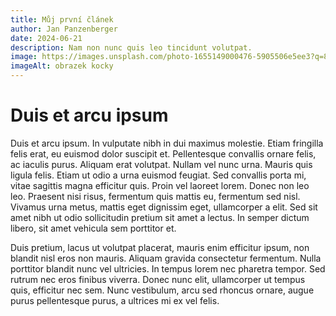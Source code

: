 ```yaml
---
title: Můj první článek
author: Jan Panzenberger
date: 2024-06-21
description: Nam non nunc quis leo tincidunt volutpat.
image: https://images.unsplash.com/photo-1655149000476-5905506e5ee3?q=80&w=2075&auto=format&fit=crop&ixlib=rb-4.0.3&ixid=M3wxMjA3fDB8MHxwaG90by1wYWdlfHx8fGVufDB8fHx8fA%3D%3D
imageAlt: obrazek kocky
---
```


# Duis et arcu ipsum

Duis et arcu ipsum. In vulputate nibh in dui maximus molestie. Etiam fringilla felis erat, eu euismod dolor suscipit et. Pellentesque convallis ornare felis, ac iaculis purus. Aliquam erat volutpat. Nullam vel nunc urna. Mauris quis ligula felis. Etiam ut odio a urna euismod feugiat. Sed convallis porta mi, vitae sagittis magna efficitur quis. Proin vel laoreet lorem. Donec non leo leo. Praesent nisi risus, fermentum quis mattis eu, fermentum sed nisl. Vivamus urna metus, mattis eget dignissim eget, ullamcorper a elit. Sed sit amet nibh ut odio sollicitudin pretium sit amet a lectus. In semper dictum libero, sit amet vehicula sem porttitor et.

Duis pretium, lacus ut volutpat placerat, mauris enim efficitur ipsum, non blandit nisl eros non mauris. Aliquam gravida consectetur fermentum. Nulla porttitor blandit nunc vel ultricies. In tempus lorem nec pharetra tempor. Sed rutrum nec eros finibus viverra. Donec nunc elit, ullamcorper ut tempus quis, efficitur nec sem. Nunc vestibulum, arcu sed rhoncus ornare, augue purus pellentesque purus, a ultrices mi ex vel felis.